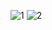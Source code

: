 ![1](https://user-images.githubusercontent.com/79927814/187048817-589164d5-1408-4a21-8ed8-94f9b17ae33f.png)
![2](https://user-images.githubusercontent.com/79927814/187048820-8cb456d9-799b-46e0-b627-7722afe7cd67.png)
